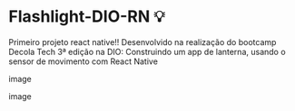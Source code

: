 # Flashlight-DIO-RN 💡
Primeiro projeto react native!! Desenvolvido na realização do bootcamp Decola Tech 3ª edição na DIO: Construindo um app de lanterna, usando o sensor de movimento com React Native

image

image
